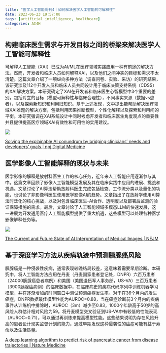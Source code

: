 ```yaml
---
title: "医学人工智能周刊4｜如何解决医学人工智能的可解释性"
date: 2023-06-23 19:57:00
tags: [artificial intelligence, healthcare]
categories: AI4H
---
```


## 构建临床医生需求与开发目标之间的桥梁来解决医学人工智能可解释性
可解释人工智能（XAI）已成为AI/ML在医疗领域实践应用一种有前途的解决方法。然而，开发者和临床人员如何解释XAI，以及他们之间冲突的目标和需求不太清楚。这篇文章介绍了一项纵向多种方法（调查问卷、实验、采访）的研究结果，该研究涉及112个开发人员和临床人员共同设计用于临床决策支持系统（CDSS）的XAI解决方案。本研究确定了XAI在开发者和临床医生心智模型中3个重要的差别，包括对立的目标（模型可解释性与临床合理性），不同事实来源（数据vs患者），以及探索新知识和利用旧知识。基于上述发现，文中提出能帮助解决医疗领域XAI难题的解决方案，包括利用因果推断模型，个性化解释以及探索和利用间的平衡。本研究强调在XAI系统设计中同时考虑开发者和临床医生角度观点的重要性并且提供提高医疗领域XAI有效性和可用性的实用建议。

![](https://cdn.jsdelivr.net/gh/jmwyf/pichosting@master/XAI.png)

[Solving the explainable AI conundrum by bridging clinicians’ needs and developers’ goals | npj Digital Medicine](https://www.nature.com/articles/s41746-023-00837-4)

## 医学影像人工智能解释的现状与未来
医学影像的解释是放射科医生工作的核心任务，近年来人工智能应用逐渐参与其中。这篇文章回顾了影像人工智能模型发展及其在临床实践中应用的进展、挑战和机遇。文章讨论了AI算法帮助放射科医生完成包括检查、工作流分类以及量化的功能，也讨论了非影像科医生使用医学影像AI的趋势。文章指出了在放射学使用AI算法时泛化的核心挑战，以及对包含临床医生-AI合作、透明度以及部署后监测的验证保障措施的需求。最后，文章讨论了人工智能领域多模态LLM的快速发展，这一进展为开发通用医疗人工智能模型提供了重大机遇，这些模型可以处理各种医学影像解释任务等。

![](https://cdn.jsdelivr.net/gh/jmwyf/pichosting@master/AIinterpretation.png)

[The Current and Future State of AI Interpretation of Medical Images | NEJM](https://doi.org/10.1056/NEJMra2301725)

## 基于深度学习方法从疾病轨迹中预测胰腺癌风险
胰腺癌是一种侵袭性疾病，通常表现较晚结局较差，这意味着需要早期诊断。本研究中，将人工智能方法应用在丹麦（丹麦国家患者登记处，DNPR）六百万患者（24000胰腺癌患者病例）和美国（美国退伍军人事务部，US-VA）三百万患者（3900胰腺癌病例）的临床数据中，在临床病史的疾病代码序列中训练机器学习模型，并在逐渐增加的时间窗口中测试预测癌症发生率。对于在36个月内的发生癌症，DNPR数据最佳模型性能为AUROC=0.88，当在癌症诊断前3个月内的疾病事件从训练机中排除时，AUROC（3m）减少至0.83，1000个年龄高于50岁的高风险人群估计相对风险为59。将丹麦模型交叉验证到US-VA中有较低的性能表现（AUROC=0.71），可以通过再训练来提高模型性能。这些结果说明为存在风险升高的患者设计现实监督计划的能力，通过早期发现这种侵袭性的癌症可能有益于寿命以及生活质量。

[A deep learning algorithm to predict risk of pancreatic cancer from disease trajectories | Nature Medicine](https://www.nature.com/articles/s41591-023-02332-5)


